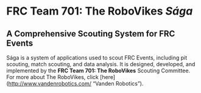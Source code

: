# FRC Team 701: The RoboVikes *Sága*
## A Comprehensive Scouting System for FRC Events

Sága is a system of applications used to scout FRC Events, including pit scouting, match scouting, and data analysis.  It is designed, developed, and implemented by the **FRC Team 701: The RoboVikes** Scouting Committee.  For more about The RoboVikes, click [here](http://www.vandenrobotics.com/ “Vanden Robotics”).




